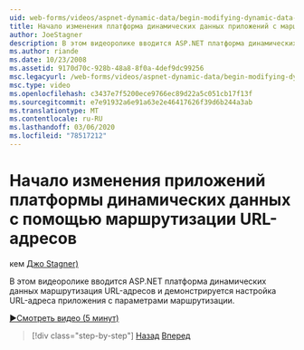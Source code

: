 ```yaml
---
uid: web-forms/videos/aspnet-dynamic-data/begin-modifying-dynamic-data-applications-with-url-routing
title: Начало изменения платформа динамических данных приложений с маршрутизацией по URL-адресу | Документация Майкрософт
author: JoeStagner
description: В этом видеоролике вводится ASP.NET платформа динамических данных маршрутизация URL-адресов и демонстрируется настройка URL-адреса приложения с параметрами маршрутизации.
ms.author: riande
ms.date: 10/23/2008
ms.assetid: 9170d70c-928b-48a8-8f0a-4def9dc99256
msc.legacyurl: /web-forms/videos/aspnet-dynamic-data/begin-modifying-dynamic-data-applications-with-url-routing
msc.type: video
ms.openlocfilehash: c3437e7f5200ece9766ec89d22a5c051cb17f13f
ms.sourcegitcommit: e7e91932a6e91a63e2e46417626f39d6b244a3ab
ms.translationtype: MT
ms.contentlocale: ru-RU
ms.lasthandoff: 03/06/2020
ms.locfileid: "78517212"
---
```

# <a name="begin-modifying-dynamic-data-applications-with-url-routing"></a>Начало изменения приложений платформы динамических данных с помощью маршрутизации URL-адресов

кем [Джо Stagner)](https://github.com/JoeStagner)

В этом видеоролике вводится ASP.NET платформа динамических данных маршрутизация URL-адресов и демонстрируется настройка URL-адреса приложения с параметрами маршрутизации.

[&#9654;Смотреть видео (5 минут)](https://channel9.msdn.com/Blogs/ASP-NET-Site-Videos/begin-modifying-dynamic-data-applications-with-url-routing)

> [!div class="step-by-step"]
> [Назад](begin-editing-the-templates-in-aspnet-dynamic-data-applications.md)
> [Вперед](enable-in-line-editing-in-aspnet-dynamic-data-applications.md)
